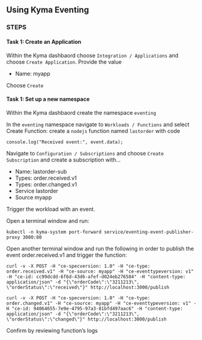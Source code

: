## Using Kyma Eventing

### STEPS

#### Task 1: Create an Application

Within the Kyma dashbaord choose `Integration / Applications` and choose `Create Application`. Provide the value

- Name: myapp

Choose `Create`

#### Task 1: Set up a new namespace

Within the Kyma dashbaord create the namespace `eventing`

In the `eventing` namespace navigate to `Workloads / Functions` and select Create Function: create a `nodejs` function named `lastorder` with code

```
console.log("Received event:", event.data);
```

Navigate to `Configuration / Subscriptions` and choose `Create Subscription` and create a subscription with…

- Name: lastorder-sub
- Types: order.received.v1
- Types: order.changed.v1
- Service lastorder
- Source myapp

Trigger the workload with an event.

Open a terminal window and run:

```
kubectl -n kyma-system port-forward service/eventing-event-publisher-proxy 3000:80
```

Open another terminal window and run the following in order to publish the event order.received.v1 and trigger the function:

```
curl -v -X POST -H "ce-specversion: 1.0" -H "ce-type: order.received.v1" -H "ce-source: myapp" -H "ce-eventtypeversion: v1" -H "ce-id: cc99dcdd-6f6d-43d6-afef-d024eb276584" -H "content-type: application/json" -d "{\"orderCode\":\"3211213\", \"orderStatus\":\"received\"}" http://localhost:3000/publish
```

```
curl -v -X POST -H "ce-specversion: 1.0" -H "ce-type: order.changed.v1" -H "ce-source: myapp" -H "ce-eventtypeversion: v1" -H "ce-id: 94064655-7e9e-4795-97a3-81bfd497aac6" -H "content-type: application/json" -d "{\"orderCode\":\"3211213\", \"orderStatus\":\"changed\"}" http://localhost:3000/publish
```

Confirm by reviewing function’s logs
